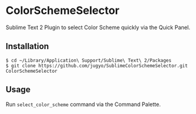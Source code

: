 ColorSchemeSelector
========

Sublime Text 2 Plugin to select Color Scheme quickly via the Quick Panel.

## Installation

```
$ cd ~/Library/Application\ Support/Sublime\ Text\ 2/Packages
$ git clone https://github.com/jugyo/SublimeColorSchemeSelector.git ColorSchemeSelector
```

## Usage

Run `select_color_scheme` command via the Command Palette.
